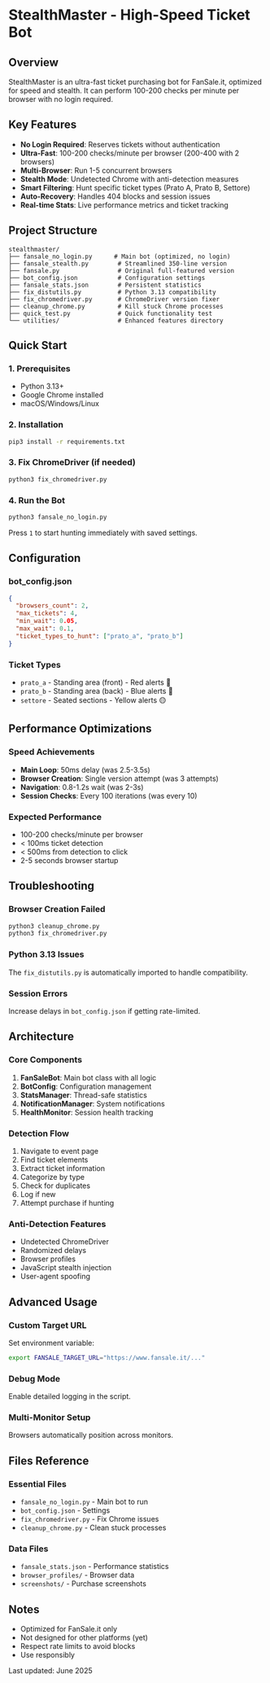 # StealthMaster - High-Speed Ticket Bot

## Overview
StealthMaster is an ultra-fast ticket purchasing bot for FanSale.it, optimized for speed and stealth. It can perform 100-200 checks per minute per browser with no login required.

## Key Features
- **No Login Required**: Reserves tickets without authentication
- **Ultra-Fast**: 100-200 checks/minute per browser (200-400 with 2 browsers)
- **Multi-Browser**: Run 1-5 concurrent browsers
- **Stealth Mode**: Undetected Chrome with anti-detection measures
- **Smart Filtering**: Hunt specific ticket types (Prato A, Prato B, Settore)
- **Auto-Recovery**: Handles 404 blocks and session issues
- **Real-time Stats**: Live performance metrics and ticket tracking

## Project Structure
```
stealthmaster/
├── fansale_no_login.py      # Main bot (optimized, no login)
├── fansale_stealth.py        # Streamlined 350-line version
├── fansale.py                # Original full-featured version
├── bot_config.json           # Configuration settings
├── fansale_stats.json        # Persistent statistics
├── fix_distutils.py          # Python 3.13 compatibility
├── fix_chromedriver.py       # ChromeDriver version fixer
├── cleanup_chrome.py         # Kill stuck Chrome processes
├── quick_test.py             # Quick functionality test
└── utilities/                # Enhanced features directory
```

## Quick Start

### 1. Prerequisites
- Python 3.13+
- Google Chrome installed
- macOS/Windows/Linux

### 2. Installation
```bash
pip3 install -r requirements.txt
```

### 3. Fix ChromeDriver (if needed)
```bash
python3 fix_chromedriver.py
```

### 4. Run the Bot
```bash
python3 fansale_no_login.py
```

Press `1` to start hunting immediately with saved settings.

## Configuration

### bot_config.json
```json
{
  "browsers_count": 2,
  "max_tickets": 4,
  "min_wait": 0.05,
  "max_wait": 0.1,
  "ticket_types_to_hunt": ["prato_a", "prato_b"]
}
```

### Ticket Types
- `prato_a` - Standing area (front) - Red alerts 🔴
- `prato_b` - Standing area (back) - Blue alerts 🔵
- `settore` - Seated sections - Yellow alerts 🟡

## Performance Optimizations

### Speed Achievements
- **Main Loop**: 50ms delay (was 2.5-3.5s)
- **Browser Creation**: Single version attempt (was 3 attempts)
- **Navigation**: 0.8-1.2s wait (was 2-3s)
- **Session Checks**: Every 100 iterations (was every 10)

### Expected Performance
- 100-200 checks/minute per browser
- < 100ms ticket detection
- < 500ms from detection to click
- 2-5 seconds browser startup

## Troubleshooting

### Browser Creation Failed
```bash
python3 cleanup_chrome.py
python3 fix_chromedriver.py
```

### Python 3.13 Issues
The `fix_distutils.py` is automatically imported to handle compatibility.

### Session Errors
Increase delays in `bot_config.json` if getting rate-limited.

## Architecture

### Core Components
1. **FanSaleBot**: Main bot class with all logic
2. **BotConfig**: Configuration management
3. **StatsManager**: Thread-safe statistics
4. **NotificationManager**: System notifications
5. **HealthMonitor**: Session health tracking

### Detection Flow
1. Navigate to event page
2. Find ticket elements
3. Extract ticket information
4. Categorize by type
5. Check for duplicates
6. Log if new
7. Attempt purchase if hunting

### Anti-Detection Features
- Undetected ChromeDriver
- Randomized delays
- Browser profiles
- JavaScript stealth injection
- User-agent spoofing

## Advanced Usage

### Custom Target URL
Set environment variable:
```bash
export FANSALE_TARGET_URL="https://www.fansale.it/..."
```

### Debug Mode
Enable detailed logging in the script.

### Multi-Monitor Setup
Browsers automatically position across monitors.

## Files Reference

### Essential Files
- `fansale_no_login.py` - Main bot to run
- `bot_config.json` - Settings
- `fix_chromedriver.py` - Fix Chrome issues
- `cleanup_chrome.py` - Clean stuck processes

### Data Files
- `fansale_stats.json` - Performance statistics
- `browser_profiles/` - Browser data
- `screenshots/` - Purchase screenshots

## Notes
- Optimized for FanSale.it only
- Not designed for other platforms (yet)
- Respect rate limits to avoid blocks
- Use responsibly

Last updated: June 2025

